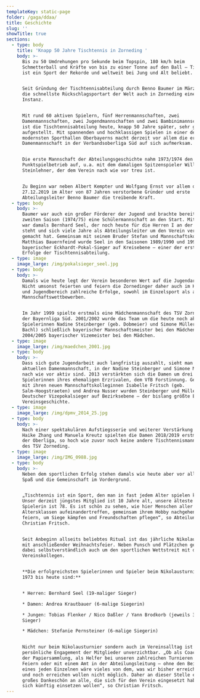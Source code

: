 ```yaml
---
templateKey: static-page
folder: /gaga/ddaa/
title: Geschichte
slug: ''
showTitle: true
sections:
  - type: body
    title: 'Knapp 50 Jahre Tischtennis in Zorneding '
    body: >-
      Bis zu 50 Umdrehungen pro Sekunde beim Topspin, 180 km/h beim
      Schmetterball und Kräfte von bis zu einer Tonne auf den Ball – Tischtennis
      ist ein Sport der Rekorde und weltweit bei Jung und Alt beliebt.


      Seit Gründung der Tischtennisabteilung durch Benno Baumer im März 1973 ist
      die schnellste Rückschlagsportart der Welt auch in Zorneding eine feste
      Instanz.


      Mit rund 60 aktiven Spielern, fünf Herrenmannschaften, zwei
      Damenmannschaften, zwei Jugendmannschaften und zwei Bambinimannschaften
      ist die Tischtennisabteilung heute, knapp 50 Jahre später, sehr gut
      aufgestellt. Mit spannenden und hochklassigen Spielen in einer der
      modernsten Sporthallen Oberbayerns macht derzeit vor allem die erste
      Damenmannschaft in der Verbandsoberliga Süd auf sich aufmerksam.


      Die erste Mannschaft der Abteilungsgeschichte nahm 1973/1974 den
      Punktspielbetrieb auf, u.a. mit dem damaligen Spitzenspieler Willi
      Steinlehner, der dem Verein nach wie vor treu ist.


      Zu Beginn war neben Albert Kempter und Wolfgang Ernst vor allem der am
      27.12.2019 im Alter von 87 Jahren verstorbene Gründer und erste
      Abteilungsleiter Benno Baumer die treibende Kraft.
  - type: body
    body: >-
      Baumer war auch ein großer Förderer der Jugend und brachte bereits in der
      zweiten Saison (1974/75) eine Schülermannschaft an den Start. Mit dabei
      war damals Bernhard Seel, der noch heute für die Herren I an der Platte
      steht und sich viele Jahre als Abteilungsleiter um den Verein verdient
      gemacht hat. Gemeinsam mit seinem Bruder Stefan und Mannschaftskollegen
      Matthias Bauernfeind wurde Seel in den Saisonen 1989/1990 und 1990/1991
      bayerischer Eckhardt-Pokal-Sieger auf Kreisebene – einer der ersten großen
      Erfolge der Tischtennisabteilung.
  - type: image
    image_large: /img/pokalsieger_seel.jpg
  - type: body
    body: >-
      Damals wie heute legt der Verein besonderen Wert auf die Jugendarbeit.
      Nicht umsonst feierten und feiern die Zornedinger daher auch im Kinder-
      und Jugendbereich zahlreiche Erfolge, sowohl im Einzelsport als auch bei
      Mannschaftswettbewerben.


      Im Jahr 1999 spielte erstmals eine Mädchenmannschaft des TSV Zorneding in
      der Bayernliga Süd. 2001/2002 wurde das Team um die heute noch aktiven
      Spielerinnen Nadine Steinberger (geb. Dobmeier) und Simone Müller (geb.
      Bachl) schließlich bayerischer Mannschaftsmeister bei den Mädchen B und
      2004/2005 bayerischer Vizemeister bei den Mädchen.
  - type: image
    image_large: /img/maedchen_2001.jpg
  - type: body
    body: >-
      Dass sich gute Jugendarbeit auch langfristig auszahlt, sieht man an der
      aktuellen Damenmannschaft, in der Nadine Steinberger und Simone Müller
      nach wie vor aktiv sind. 2013 verstärkten sich die Damen um drei
      Spielerinnen ihres ehemaligen Erzrivalen, dem VfB Forstinnung. Gemeinsam
      mit ihren neuen Mannschaftskolleginnen Isabelle Fritsch (geb.
      Salm-Hoogstraeten) und Andrea Nusser wurden Steinberger und Müller 2014
      Deutscher Vizepokalsieger auf Bezirksebene – der bislang größte Erfolg der
      Vereinsgeschichte.
  - type: image
    image_large: /img/dpmv_2014_25.jpg
  - type: body
    body: >-
      Nach einer spektakulären Aufstiegsserie und weiterer Verstärkung durch
      Haike Zhang und Manuela Kreutz spielten die Damen 2018/2019 erstmals in
      der Oberliga, so hoch wie zuvor noch keine andere Tischtennismannschaft
      des TSV Zorneding.
  - type: image
    image_large: /img/IMG_0988.jpg
  - type: body
    body: >-
      Neben dem sportlichen Erfolg stehen damals wie heute aber vor allem der
      Spaß und die Gemeinschaft im Vordergrund.


      „Tischtennis ist ein Sport, den man in fast jedem Alter spielen kann.
      Unser derzeit jüngstes Mitglied ist 10 Jahre alt, unsere älteste aktive
      Spielerin ist 78. Es ist schön zu sehen, wie hier Menschen aller
      Altersklassen aufeinandertreffen, gemeinsam ihrem Hobby nachgehen, Erfolge
      feiern, um Siege kämpfen und Freundschaften pflegen“, so Abteilungsleiter
      Christian Fritsch.


      Seit Anbeginn allseits beliebtes Ritual ist das jährliche Nikolausturnier
      mit anschließender Weihnachtsfeier. Neben Punsch und Plätzchen geht es
      dabei selbstverständlich auch um den sportlichen Wettstreit mit den
      Vereinskollegen.


      **Die erfolgreichsten Spielerinnen und Spieler beim Nikolausturnier von
      1973 bis heute sind:**


      * Herren: Bernhard Seel (19-maliger Sieger)

      * Damen: Andrea Krautbauer (6-malige Siegerin)

      * Jungen: Tobias Flenker / Nico Daßler / Yann Brodkorb (jeweils 3-maliger
      Sieger)

      * Mädchen: Stefanie Pernsteiner (6-malige Siegerin)


      Nicht nur beim Nikolausturnier sondern auch im Vereinsalltag ist das
      persönliche Engagement der Mitglieder unverzichtbar. „Ob als Coach, bei
      der Papiersammlung, als Helfer bei unseren zahlreichen Turnieren und
      Feiern oder mit einem Amt in der Abteilungsleitung – ohne den Beitrag
      eines jeden Einzelnen wäre vieles von dem, was wir bisher erreicht haben
      und noch erreichen wollen nicht möglich. Daher an dieser Stelle ein ganz
      großes Dankeschön an alle, die sich für den Verein eingesetzt haben und
      sich künftig einsetzen wollen“, so Christian Fritsch.
---
```


